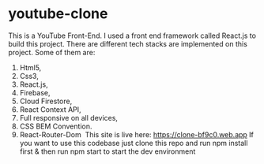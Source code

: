 # youtube-clone

This is a YouTube Front-End. I used a front end framework called React.js to build this project. 
There are different tech stacks are implemented on this project. Some of them are:

1. Html5,
2. Css3,
3. React.js,
4. Firebase,
5. Cloud Firestore,
6. React Context API,
7. Full responsive on all devices,
8. CSS BEM Convention.
9. React-Router-Dom 
This site is live here: https://clone-bf9c0.web.app
If you want to use this codebase just clone this repo 
and run npm install first & then run npm start to start the dev environment
